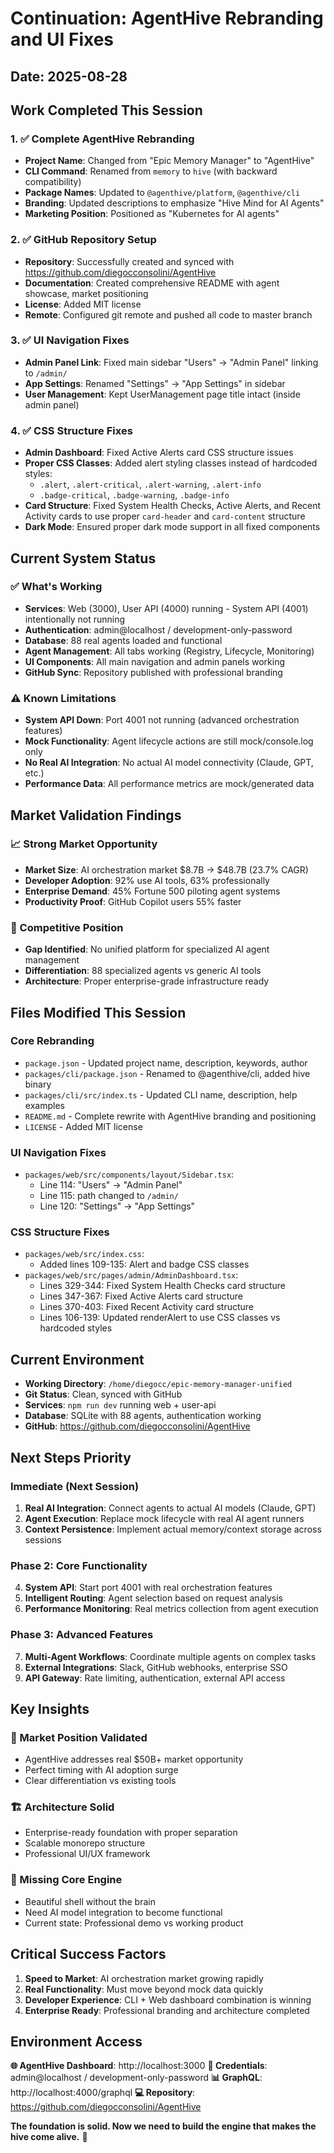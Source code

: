 # Continuation: AgentHive Rebranding and UI Fixes
## Date: 2025-08-28

## Work Completed This Session

### 1. ✅ Complete AgentHive Rebranding
- **Project Name**: Changed from "Epic Memory Manager" to "AgentHive"
- **CLI Command**: Renamed from `memory` to `hive` (with backward compatibility)
- **Package Names**: Updated to `@agenthive/platform`, `@agenthive/cli`
- **Branding**: Updated descriptions to emphasize "Hive Mind for AI Agents"
- **Marketing Position**: Positioned as "Kubernetes for AI agents"

### 2. ✅ GitHub Repository Setup
- **Repository**: Successfully created and synced with https://github.com/diegocconsolini/AgentHive
- **Documentation**: Created comprehensive README with agent showcase, market positioning
- **License**: Added MIT license
- **Remote**: Configured git remote and pushed all code to master branch

### 3. ✅ UI Navigation Fixes
- **Admin Panel Link**: Fixed main sidebar "Users" → "Admin Panel" linking to `/admin/`
- **App Settings**: Renamed "Settings" → "App Settings" in sidebar
- **User Management**: Kept UserManagement page title intact (inside admin panel)

### 4. ✅ CSS Structure Fixes
- **Admin Dashboard**: Fixed Active Alerts card CSS structure issues
- **Proper CSS Classes**: Added alert styling classes instead of hardcoded styles:
  - `.alert`, `.alert-critical`, `.alert-warning`, `.alert-info`
  - `.badge-critical`, `.badge-warning`, `.badge-info`
- **Card Structure**: Fixed System Health Checks, Active Alerts, and Recent Activity cards to use proper `card-header` and `card-content` structure
- **Dark Mode**: Ensured proper dark mode support in all fixed components

## Current System Status

### ✅ What's Working
- **Services**: Web (3000), User API (4000) running - System API (4001) intentionally not running
- **Authentication**: admin@localhost / development-only-password
- **Database**: 88 real agents loaded and functional
- **Agent Management**: All tabs working (Registry, Lifecycle, Monitoring) 
- **UI Components**: All main navigation and admin panels working
- **GitHub Sync**: Repository published with professional branding

### ⚠️ Known Limitations
- **System API Down**: Port 4001 not running (advanced orchestration features)
- **Mock Functionality**: Agent lifecycle actions are still mock/console.log only
- **No Real AI Integration**: No actual AI model connectivity (Claude, GPT, etc.)
- **Performance Data**: All performance metrics are mock/generated data

## Market Validation Findings

### 📈 Strong Market Opportunity
- **Market Size**: AI orchestration market $8.7B → $48.7B (23.7% CAGR)
- **Developer Adoption**: 92% use AI tools, 63% professionally
- **Enterprise Demand**: 45% Fortune 500 piloting agent systems
- **Productivity Proof**: GitHub Copilot users 55% faster

### 🎯 Competitive Position
- **Gap Identified**: No unified platform for specialized AI agent management
- **Differentiation**: 88 specialized agents vs generic AI tools
- **Architecture**: Proper enterprise-grade infrastructure ready

## Files Modified This Session

### Core Rebranding
- `package.json` - Updated project name, description, keywords, author
- `packages/cli/package.json` - Renamed to @agenthive/cli, added hive binary
- `packages/cli/src/index.ts` - Updated CLI name, description, help examples
- `README.md` - Complete rewrite with AgentHive branding and positioning
- `LICENSE` - Added MIT license

### UI Navigation Fixes
- `packages/web/src/components/layout/Sidebar.tsx`:
  - Line 114: "Users" → "Admin Panel" 
  - Line 115: path changed to `/admin/`
  - Line 120: "Settings" → "App Settings"

### CSS Structure Fixes  
- `packages/web/src/index.css`:
  - Added lines 109-135: Alert and badge CSS classes
- `packages/web/src/pages/admin/AdminDashboard.tsx`:
  - Lines 329-344: Fixed System Health Checks card structure
  - Lines 347-367: Fixed Active Alerts card structure  
  - Lines 370-403: Fixed Recent Activity card structure
  - Lines 106-139: Updated renderAlert to use CSS classes vs hardcoded styles

## Current Environment
- **Working Directory**: `/home/diegocc/epic-memory-manager-unified`
- **Git Status**: Clean, synced with GitHub
- **Services**: `npm run dev` running web + user-api
- **Database**: SQLite with 88 agents, authentication working
- **GitHub**: https://github.com/diegocconsolini/AgentHive

## Next Steps Priority

### Immediate (Next Session)
1. **Real AI Integration**: Connect agents to actual AI models (Claude, GPT)
2. **Agent Execution**: Replace mock lifecycle with real AI agent runners
3. **Context Persistence**: Implement actual memory/context storage across sessions

### Phase 2: Core Functionality
4. **System API**: Start port 4001 with real orchestration features
5. **Intelligent Routing**: Agent selection based on request analysis
6. **Performance Monitoring**: Real metrics collection from agent execution

### Phase 3: Advanced Features
7. **Multi-Agent Workflows**: Coordinate multiple agents on complex tasks
8. **External Integrations**: Slack, GitHub webhooks, enterprise SSO
9. **API Gateway**: Rate limiting, authentication, external API access

## Key Insights

### 🎯 Market Position Validated
- AgentHive addresses real $50B+ market opportunity
- Perfect timing with AI adoption surge
- Clear differentiation vs existing tools

### 🏗️ Architecture Solid
- Enterprise-ready foundation with proper separation
- Scalable monorepo structure
- Professional UI/UX framework

### 🚨 Missing Core Engine
- Beautiful shell without the brain
- Need AI model integration to become functional
- Current state: Professional demo vs working product

## Critical Success Factors

1. **Speed to Market**: AI orchestration market growing rapidly
2. **Real Functionality**: Must move beyond mock data quickly  
3. **Developer Experience**: CLI + Web dashboard combination is winning
4. **Enterprise Ready**: Professional branding and architecture completed

## Environment Access

**🌐 AgentHive Dashboard**: http://localhost:3000
**🔐 Credentials**: admin@localhost / development-only-password
**📊 GraphQL**: http://localhost:4000/graphql
**💻 Repository**: https://github.com/diegocconsolini/AgentHive

**The foundation is solid. Now we need to build the engine that makes the hive come alive.** 🐝